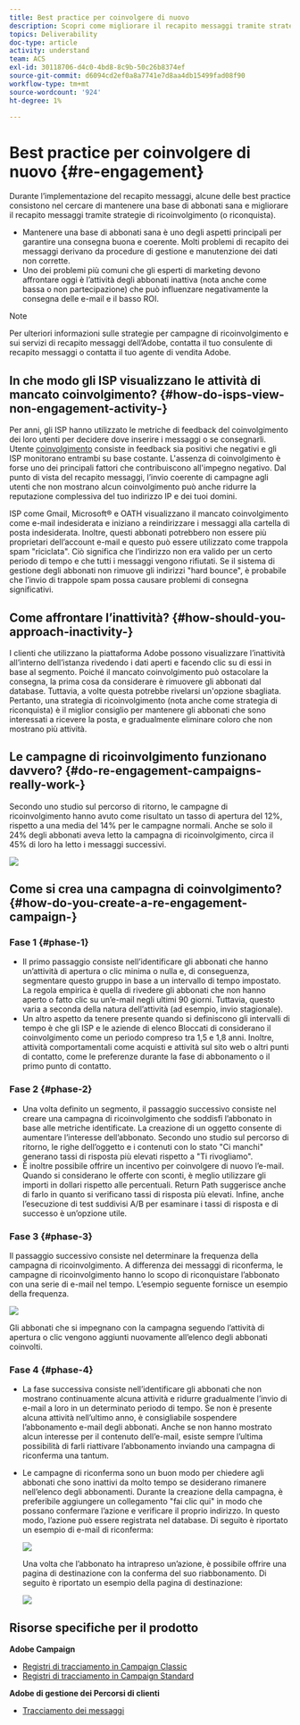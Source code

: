 ```yaml
---
title: Best practice per coinvolgere di nuovo
description: Scopri come migliorare il recapito messaggi tramite strategie di ricoinvolgimento.
topics: Deliverability
doc-type: article
activity: understand
team: ACS
exl-id: 30118706-d4c0-4bd8-8c9b-50c26b8374ef
source-git-commit: d6094cd2ef0a8a7741e7d8aa4db15499fad08f90
workflow-type: tm+mt
source-wordcount: '924'
ht-degree: 1%

---
```


# Best practice per coinvolgere di nuovo {#re-engagement}

Durante l’implementazione del recapito messaggi, alcune delle best practice consistono nel cercare di mantenere una base di abbonati sana e migliorare il recapito messaggi tramite strategie di ricoinvolgimento (o riconquista).

* Mantenere una base di abbonati sana è uno degli aspetti principali per garantire una consegna buona e coerente. Molti problemi di recapito dei messaggi derivano da procedure di gestione e manutenzione dei dati non corrette.
* Uno dei problemi più comuni che gli esperti di marketing devono affrontare oggi è l’attività degli abbonati inattiva (nota anche come bassa o non partecipazione) che può influenzare negativamente la consegna delle e-mail e il basso ROI.

>[!NOTE]
>
>Per ulteriori informazioni sulle strategie per campagne di ricoinvolgimento e sui servizi di recapito messaggi dell’Adobe, contatta il tuo consulente di recapito messaggi o contatta il tuo agente di vendita Adobe.

## In che modo gli ISP visualizzano le attività di mancato coinvolgimento? {#how-do-isps-view-non-engagement-activity-}

Per anni, gli ISP hanno utilizzato le metriche di feedback del coinvolgimento dei loro utenti per decidere dove inserire i messaggi o se consegnarli. Utente [coinvolgimento](/help/engagement.md) consiste in feedback sia positivi che negativi e gli ISP monitorano entrambi su base costante. L&#39;assenza di coinvolgimento è forse uno dei principali fattori che contribuiscono all&#39;impegno negativo. Dal punto di vista del recapito messaggi, l’invio coerente di campagne agli utenti che non mostrano alcun coinvolgimento può anche ridurre la reputazione complessiva del tuo indirizzo IP e dei tuoi domini.

ISP come Gmail, Microsoft® e OATH visualizzano il mancato coinvolgimento come e-mail indesiderata e iniziano a reindirizzare i messaggi alla cartella di posta indesiderata. Inoltre, questi abbonati potrebbero non essere più proprietari dell’account e-mail e questo può essere utilizzato come trappola spam &quot;riciclata&quot;. Ciò significa che l’indirizzo non era valido per un certo periodo di tempo e che tutti i messaggi vengono rifiutati. Se il sistema di gestione degli abbonati non rimuove gli indirizzi &quot;hard bounce&quot;, è probabile che l’invio di trappole spam possa causare problemi di consegna significativi.

## Come affrontare l’inattività? {#how-should-you-approach-inactivity-}

I clienti che utilizzano la piattaforma Adobe possono visualizzare l’inattività all’interno dell’istanza rivedendo i dati aperti e facendo clic su di essi in base al segmento. Poiché il mancato coinvolgimento può ostacolare la consegna, la prima cosa da considerare è rimuovere gli abbonati dal database. Tuttavia, a volte questa potrebbe rivelarsi un&#39;opzione sbagliata. Pertanto, una strategia di ricoinvolgimento (nota anche come strategia di riconquista) è il miglior consiglio per mantenere gli abbonati che sono interessati a ricevere la posta, e gradualmente eliminare coloro che non mostrano più attività.

## Le campagne di ricoinvolgimento funzionano davvero? {#do-re-engagement-campaigns-really-work-}

Secondo uno studio sul percorso di ritorno, le campagne di ricoinvolgimento hanno avuto come risultato un tasso di apertura del 12%, rispetto a una media del 14% per le campagne normali. Anche se solo il 24% degli abbonati aveva letto la campagna di ricoinvolgimento, circa il 45% di loro ha letto i messaggi successivi.

![](../../help/assets/deliverability_implementation_1.png)

## Come si crea una campagna di coinvolgimento? {#how-do-you-create-a-re-engagement-campaign-}

### Fase 1 {#phase-1}

* Il primo passaggio consiste nell’identificare gli abbonati che hanno un’attività di apertura o clic minima o nulla e, di conseguenza, segmentare questo gruppo in base a un intervallo di tempo impostato. La regola empirica è quella di rivedere gli abbonati che non hanno aperto o fatto clic su un’e-mail negli ultimi 90 giorni. Tuttavia, questo varia a seconda della natura dell’attività (ad esempio, invio stagionale).
* Un altro aspetto da tenere presente quando si definiscono gli intervalli di tempo è che gli ISP e le aziende di elenco Bloccati di considerano il coinvolgimento come un periodo compreso tra 1,5 e 1,8 anni. Inoltre, attività comportamentali come acquisti e attività sul sito web o altri punti di contatto, come le preferenze durante la fase di abbonamento o il primo punto di contatto.

### Fase 2 {#phase-2}

* Una volta definito un segmento, il passaggio successivo consiste nel creare una campagna di ricoinvolgimento che soddisfi l’abbonato in base alle metriche identificate. La creazione di un oggetto consente di aumentare l’interesse dell’abbonato. Secondo uno studio sul percorso di ritorno, le righe dell’oggetto e i contenuti con lo stato &quot;Ci manchi&quot; generano tassi di risposta più elevati rispetto a &quot;Ti rivogliamo&quot;.
* È inoltre possibile offrire un incentivo per coinvolgere di nuovo l’e-mail. Quando si considerano le offerte con sconti, è meglio utilizzare gli importi in dollari rispetto alle percentuali. Return Path suggerisce anche di farlo in quanto si verificano tassi di risposta più elevati. Infine, anche l’esecuzione di test suddivisi A/B per esaminare i tassi di risposta e di successo è un’opzione utile.

### Fase 3 {#phase-3}

Il passaggio successivo consiste nel determinare la frequenza della campagna di ricoinvolgimento. A differenza dei messaggi di riconferma, le campagne di ricoinvolgimento hanno lo scopo di riconquistare l’abbonato con una serie di e-mail nel tempo. L’esempio seguente fornisce un esempio della frequenza.

![](../../help/assets/deliverability_implementation_2.png)

Gli abbonati che si impegnano con la campagna seguendo l’attività di apertura o clic vengono aggiunti nuovamente all’elenco degli abbonati coinvolti.

### Fase 4 {#phase-4}

* La fase successiva consiste nell’identificare gli abbonati che non mostrano continuamente alcuna attività e ridurre gradualmente l’invio di e-mail a loro in un determinato periodo di tempo. Se non è presente alcuna attività nell’ultimo anno, è consigliabile sospendere l’abbonamento e-mail degli abbonati. Anche se non hanno mostrato alcun interesse per il contenuto dell’e-mail, esiste sempre l’ultima possibilità di farli riattivare l’abbonamento inviando una campagna di riconferma una tantum.
* Le campagne di riconferma sono un buon modo per chiedere agli abbonati che sono inattivi da molto tempo se desiderano rimanere nell’elenco degli abbonamenti. Durante la creazione della campagna, è preferibile aggiungere un collegamento &quot;fai clic qui&quot; in modo che possano confermare l’azione e verificare il proprio indirizzo. In questo modo, l’azione può essere registrata nel database. Di seguito è riportato un esempio di e-mail di riconferma:

  ![](../../help/assets/deliverability_implementation_3.png)

  Una volta che l’abbonato ha intrapreso un’azione, è possibile offrire una pagina di destinazione con la conferma del suo riabbonamento. Di seguito è riportato un esempio della pagina di destinazione:

  ![](../../help/assets/deliverability_implementation_4.png)

## Risorse specifiche per il prodotto

**Adobe Campaign**

* [Registri di tracciamento in Campaign Classic](https://experienceleague.adobe.com/docs/campaign-classic/using/sending-messages/monitoring-deliveries/delivery-dashboard.html#tracking-logs)
* [Registri di tracciamento in Campaign Standard](https://experienceleague.adobe.com/docs/campaign-standard/using/testing-and-sending/sending-and-tracking-messages/tracking-messages.html#tracking-logs)

**Adobe di gestione dei Percorsi di clienti**

* [Tracciamento dei messaggi](https://experienceleague.adobe.com/docs/journey-optimizer/using/reporting/message-tracking.html?lang=it)
